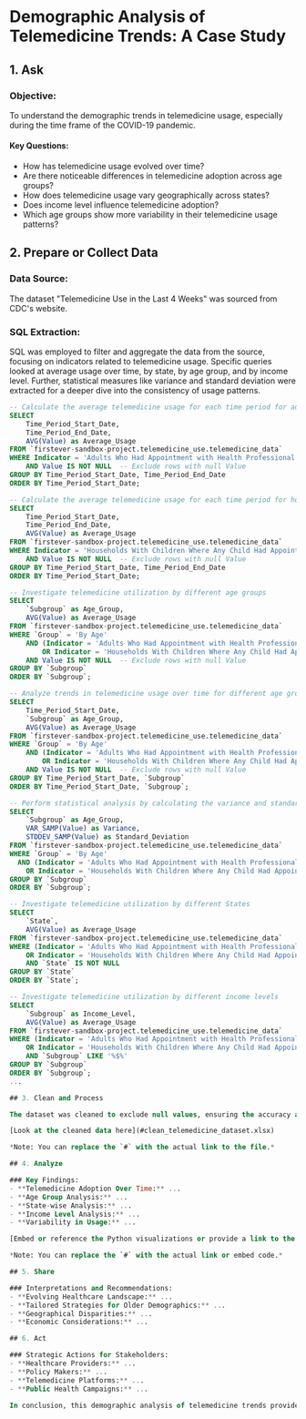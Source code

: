 # Demographic Analysis of Telemedicine Trends: A Case Study

## 1. Ask

### Objective:
To understand the demographic trends in telemedicine usage, especially during the time frame of the COVID-19 pandemic.

#### Key Questions:
- How has telemedicine usage evolved over time?
- Are there noticeable differences in telemedicine adoption across age groups?
- How does telemedicine usage vary geographically across states?
- Does income level influence telemedicine adoption?
- Which age groups show more variability in their telemedicine usage patterns?

## 2. Prepare or Collect Data

### Data Source:
The dataset "Telemedicine Use in the Last 4 Weeks" was sourced from CDC's website.

### SQL Extraction:
SQL was employed to filter and aggregate the data from the source, focusing on indicators related to telemedicine usage. Specific queries looked at average usage over time, by state, by age group, and by income level. Further, statistical measures like variance and standard deviation were extracted for a deeper dive into the consistency of usage patterns.

```sql
-- Calculate the average telemedicine usage for each time period for adults
SELECT
    Time_Period_Start_Date,
    Time_Period_End_Date,
    AVG(Value) as Average_Usage
FROM `firstever-sandbox-project.telemedicine_use.telemedicine_data`
WHERE Indicator = 'Adults Who Had Appointment with Health Professional Over Video or Phone, Last 4 Weeks'
    AND Value IS NOT NULL  -- Exclude rows with null Value
GROUP BY Time_Period_Start_Date, Time_Period_End_Date
ORDER BY Time_Period_Start_Date;

-- Calculate the average telemedicine usage for each time period for households with children
SELECT
    Time_Period_Start_Date,
    Time_Period_End_Date,
    AVG(Value) as Average_Usage
FROM `firstever-sandbox-project.telemedicine_use.telemedicine_data`
WHERE Indicator = 'Households With Children Where Any Child Had Appointment with Health Professional Over Video or Phone, Last 4 Weeks'
    AND Value IS NOT NULL  -- Exclude rows with null Value
GROUP BY Time_Period_Start_Date, Time_Period_End_Date
ORDER BY Time_Period_Start_Date;

-- Investigate telemedicine utilization by different age groups
SELECT
    `Subgroup` as Age_Group,
    AVG(Value) as Average_Usage
FROM `firstever-sandbox-project.telemedicine_use.telemedicine_data`
WHERE `Group` = 'By Age'
    AND (Indicator = 'Adults Who Had Appointment with Health Professional Over Video or Phone, Last 4 Weeks'
        OR Indicator = 'Households With Children Where Any Child Had Appointment with Health Professional Over Video or Phone, Last 4 Weeks')
    AND Value IS NOT NULL  -- Exclude rows with null Value
GROUP BY `Subgroup`
ORDER BY `Subgroup`;

-- Analyze trends in telemedicine usage over time for different age groups
SELECT
    Time_Period_Start_Date,
    `Subgroup` as Age_Group,
    AVG(Value) as Average_Usage
FROM `firstever-sandbox-project.telemedicine_use.telemedicine_data`
WHERE `Group` = 'By Age'
    AND (Indicator = 'Adults Who Had Appointment with Health Professional Over Video or Phone, Last 4 Weeks'
        OR Indicator = 'Households With Children Where Any Child Had Appointment with Health Professional Over Video or Phone, Last 4 Weeks')
    AND Value IS NOT NULL  -- Exclude rows with null Value
GROUP BY Time_Period_Start_Date, `Subgroup`
ORDER BY Time_Period_Start_Date, `Subgroup`;

-- Perform statistical analysis by calculating the variance and standard deviation for telemedicine usage by age group
SELECT
    `Subgroup` as Age_Group,
    VAR_SAMP(Value) as Variance,
    STDDEV_SAMP(Value) as Standard_Deviation
FROM `firstever-sandbox-project.telemedicine_use.telemedicine_data`
WHERE `Group` = 'By Age'
  AND (Indicator = 'Adults Who Had Appointment with Health Professional Over Video or Phone, Last 4 Weeks'
    OR Indicator = 'Households With Children Where Any Child Had Appointment with Health Professional Over Video or Phone, Last 4 Weeks')
GROUP BY `Subgroup`
ORDER BY `Subgroup`;

-- Investigate telemedicine utilization by different States
SELECT
    `State`,
    AVG(Value) as Average_Usage
FROM `firstever-sandbox-project.telemedicine_use.telemedicine_data`
WHERE (Indicator = 'Adults Who Had Appointment with Health Professional Over Video or Phone, Last 4 Weeks'
    OR Indicator = 'Households With Children Where Any Child Had Appointment with Health Professional Over Video or Phone, Last 4 Weeks')
    AND `State` IS NOT NULL
GROUP BY `State`
ORDER BY `State`;

-- Investigate telemedicine utilization by different income levels
SELECT
    `Subgroup` as Income_Level,
    AVG(Value) as Average_Usage
FROM `firstever-sandbox-project.telemedicine_use.telemedicine_data`
WHERE (Indicator = 'Adults Who Had Appointment with Health Professional Over Video or Phone, Last 4 Weeks'
    OR Indicator = 'Households With Children Where Any Child Had Appointment with Health Professional Over Video or Phone, Last 4 Weeks')
    AND `Subgroup` LIKE '%$%'
GROUP BY `Subgroup`
ORDER BY `Subgroup`;
...

## 3. Clean and Process

The dataset was cleaned to exclude null values, ensuring the accuracy and reliability of the analysis. The data was then structured into separate sheets/categories: overall trends, state-wise trends, income level trends, age group trends, and statistical analysis.

[Look at the cleaned data here](#clean_telemedicine_dataset.xlsx) 

*Note: You can replace the `#` with the actual link to the file.*

## 4. Analyze

### Key Findings:
- **Telemedicine Adoption Over Time:** ...
- **Age Group Analysis:** ...
- **State-wise Analysis:** ...
- **Income Level Analysis:** ...
- **Variability in Usage:** ...

[Embed or reference the Python visualizations or provide a link to the Tableau Dashboard](#) 

*Note: You can replace the `#` with the actual link or embed code.*

## 5. Share

### Interpretations and Recommendations:
- **Evolving Healthcare Landscape:** ...
- **Tailored Strategies for Older Demographics:** ...
- **Geographical Disparities:** ...
- **Economic Considerations:** ...

## 6. Act

### Strategic Actions for Stakeholders:
- **Healthcare Providers:** ...
- **Policy Makers:** ...
- **Telemedicine Platforms:** ...
- **Public Health Campaigns:** ...

In conclusion, this demographic analysis of telemedicine trends provides a comprehensive overview of adoption patterns during the COVID-19 pandemic. The insights and recommendations derived can guide stakeholders in optimizing telemedicine services for broader and more consistent adoption in the future.
